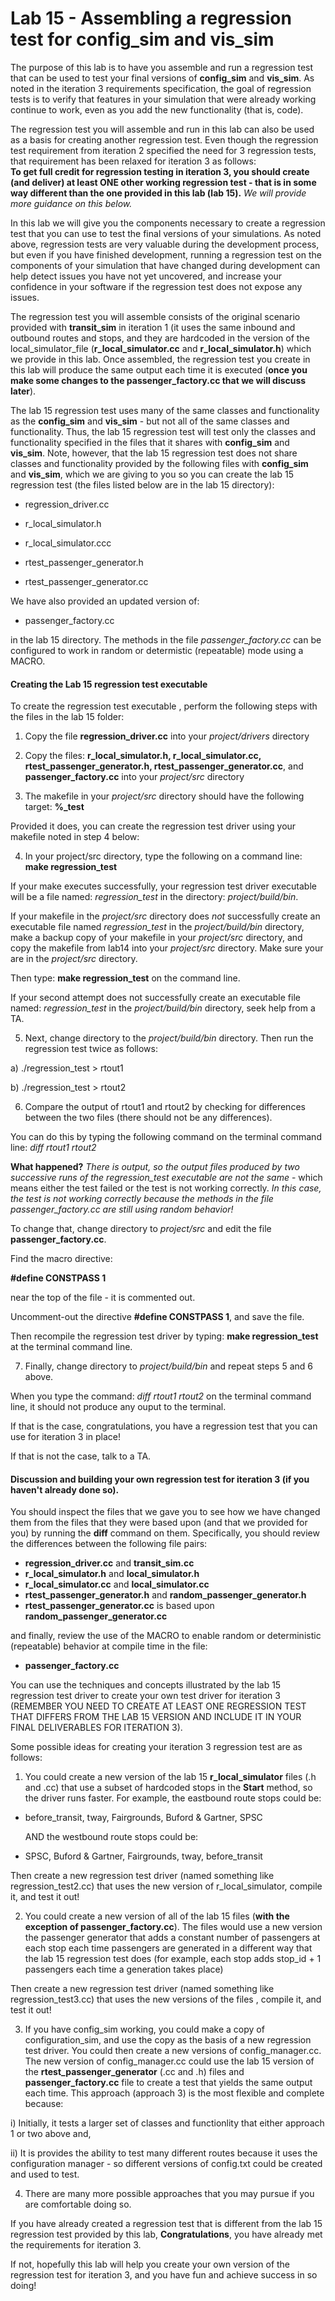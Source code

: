# Lab 15 - Assembling a regression test for config_sim and vis_sim

  The purpose of this lab is to have you assemble and run a regression test that can be used to test your final versions 
of __config_sim__ and __vis_sim__.  As noted in the iteration 3 requirements specification, the goal of regression tests is to 
verify that features in your simulation that were already working continue to work, even as you add the new functionality
(that is, code). 

  The regression test you will assemble and run in this lab can also be used as a basis for creating another regression 
test.  Even though the regression test requirement from iteration 2 specified the need for 3 regression tests, 
that requirement has been relaxed for iteration 3 as follows:  
__To get full credit for regression testing in iteration 3, you should create (and deliver) at least ONE other 
working regression test - that is in some way different than the one provided in this lab (lab 15).__ _We will provide more 
guidance on this below._ 

  In this lab we will give you the components necessary to create a regression test that you can use to test the final
versions of your simulations.  As noted above, regression tests are very valuable during the development process,
but even if you have finished development, running a regression test on the components of your simulation that 
have changed during development can help detect issues you have not yet uncovered, and
increase your confidence in your software if the regression test does not expose any issues.

  The regression test you will assemble consists of the original scenario provided with __transit_sim__ in 
iteration 1 (it uses the same inbound and outbound routes and stops, and they are hardcoded in the version of the
local_simulator_file (__r_local_simulator.cc__ and __r_local_simulator.h__) which we provide in this lab.
Once assembled, the regression test you create in this lab will produce the same output each time
it is executed (**once you make some changes to the passenger_factory.cc that we will discuss later**). 

   The lab 15 regression test uses many of the same classes and functionality as the __config_sim__ and __vis_sim__ -  but not all of the same classes
and functionality. Thus, the lab 15 regression test will test only the classes and functionality specified in the files that it shares with __config_sim__ and __vis_sim__.
  Note, however, that the lab 15 regression test does not share classes and functionality provided by the following files with __config_sim__ and __vis_sim__, which we are giving to 
you so you can create the lab 15 regression test (the files listed below are in the lab 15 directory):

* regression_driver.cc    

* r_local_simulator.h
* r_local_simulator.ccc
* rtest_passenger_generator.h
* rtest_passenger_generator.cc

We have also provided an updated version of:

* passenger_factory.cc 

in the lab 15 directory.  The methods in the file *passenger_factory.cc* can be configured to work in random or determistic (repeatable) mode using a MACRO.

#### Creating the Lab 15 regression test executable

To create the regression test executable
, perform the following steps with the files in the lab 15 folder:

1) Copy the file **regression_driver.cc** into your _project/drivers_ directory

2) Copy the files: **r_local_simulator.h, r_local_simulator.cc, rtest_passenger_generator.h, rtest_passenger_generator.cc**, and 
**passenger_factory.cc** into your _project/src_ directory

3) The makefile in your _project/src_ directory should have the following target: **%_test**

  Provided it does, you can create the regression test driver using your makefile noted in step 4 below:

4) In your project/src directory, type the following on a command line: **make regression_test**

  If your make executes successfully, your regression test driver executable will be a file named: *regression_test* in the directory:
_project/build/bin_. 

  If your makefile in the _project/src_ directory does *not* successfully create an executable file named *regression_test* in the _project/build/bin_ directory, make a backup copy of your makefile in your _project/src_ directory,
and copy the makefile from lab14 into your _project/src_ directory. Make sure your are in the _project/src_ directory. 

  Then type: **make regression_test** on the command line. 
  
  If your second attempt does not successfully create an executable file named: *regression_test* in the _project/build/bin_ directory, seek help from a TA.

5) Next, change directory to the _project/build/bin_ directory.  Then run the regression test twice as follows:

  a) ./regression_test > rtout1
  
  b) ./regression_test > rtout2
  
6) Compare the output of rtout1 and rtout2 by checking for differences between the two files (there should not be any differences).

  You can do this by typing the following command on the terminal command line: *diff rtout1 rtout2*

**What happened?**  _There is output, so the output files produced by two successive runs of the regression_test executable are not the same_ - which means either the test failed or the test is not working correctly.
_In this case, the test is not working correctly because the methods in the file *passenger_factory.cc* are still using random behavior!_

To change that, change directory to _project/src_ and edit the file **passenger_factory.cc**. 

Find the macro directive:

**#define CONSTPASS 1** 

near the top of the file - it is commented out.

Uncomment-out the directive **#define CONSTPASS 1**, and save the file. 

Then recompile the regression test driver by typing: **make regression_test** at the terminal command line.

7) Finally, change directory to _project/build/bin_ and repeat steps 5 and 6 above.  

When you type the command: *diff rtout1 rtout2* on the terminal command line, it should not produce any ouput to the terminal.  

  If that is the case, congratulations, you have a regression test that you can use for iteration 3 in place!
  
  If that is not the case, talk to a TA.

#### Discussion and building your own regression test for iteration 3 (if you haven't already done so). 

You should inspect the files that we gave you to see how we have changed them from the files that they were based upon (and that we provided for you)
by running the **diff** command on them.  Specifically, you should review the differences between the following file pairs:

* **regression_driver.cc** and **transit_sim.cc**
* **r_local_simulator.h** and **local_simulator.h**
* **r_local_simulator.cc** and **local_simulator.cc**
* **rtest_passenger_generator.h** and **random_passenger_generator.h**
* **rtest_passenger_generator.cc** is based upon **random_passenger_generator.cc**

and finally, review the use of the MACRO to enable random or deterministic (repeatable) behavior at compile time in the file:
* **passenger_factory.cc**

You can use the techniques and concepts illustrated by the lab 15 regression test driver to create your own test driver for iteration 3 
(REMEMBER YOU NEED TO CREATE AT LEAST ONE REGRESSION TEST THAT DIFFERS FROM THE LAB 15 VERSION AND INCLUDE IT IN YOUR FINAL DELIVERABLES FOR ITERATION 3). 

Some possible ideas for creating your iteration 3 regression test are as follows:

1) You could create a new version of the lab 15  **r_local_simulator** files (.h and .cc) that use a subset of hardcoded stops in the __Start__ method, so the 
driver runs faster.  For example,  the eastbound route stops could be: 

* before_transit, tway, Fairgrounds, Buford & Gartner, SPSC

  AND the westbound route stops could be:

* SPSC, Buford & Gartner, Fairgrounds, tway, before_transit

Then create a new regression test driver (named something like regression_test2.cc) that uses the new version of r_local_simulator, compile it, and test it out!

2) You could create a new version of all of the lab 15 files (**with the exception of passenger_factory.cc**). The files would use a
new version the passenger generator that adds a constant number
of passengers at each stop each time passengers are generated in a different way that the lab 15 regression test does (for example, each stop adds stop_id + 1 passengers each time a generation takes place)

Then create a new regression test driver (named something like regression_test3.cc) that uses the new versions of the files , compile it, and test it out!

3) If you have config_sim working, you could make a copy of configuration_sim, and use the copy as the basis of a new regression test driver. 
You could then create a new versions of config_manager.cc. The new version of config_manager.cc could use
the lab 15 version of the **rtest_passenger_generator** (.cc and .h) files and **passenger_factory.cc** file to create 
a test that yields the same output each time.  This approach (approach 3) is the most flexible and complete because:

i) Initially, it  tests a larger set of classes and functionlity that either approach 1 or two above and,

ii) It is provides the ability to test many different routes because it uses the configuration manager - so different versions of config.txt
could be created and used to test. 

4) There are many more possible approaches that you may pursue if you are comfortable doing so. 

If you have already created a regression test that 
is different from the lab 15 regression test provided by this lab, **Congratulations**, you have already met the requirements for iteration 3. 

If not, hopefully this
lab will help you create your own version of the regression test for iteration 3, and you have fun and achieve success in so doing!




